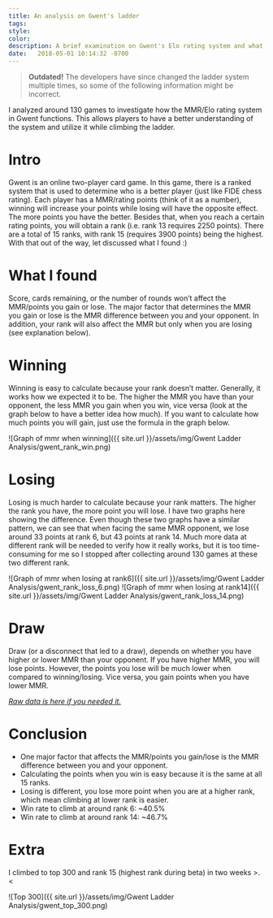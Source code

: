 ```yaml
---
title: An analysis on Gwent's ladder
tags: 
style: 
color: 
description: A brief examination on Gwent's Elo rating system and what affect it.
date:   2018-05-01 10:14:32 -0700
---
```


> **Outdated!** The developers have since changed the ladder system multiple times, so some of the following information might be incorrect.  

I analyzed around 130 games to investigate how the MMR/Elo rating system in Gwent functions. This allows players to have a better understanding of the system and utilize it while climbing the ladder.  

# Intro

Gwent is an online two-player card game. In this game, there is a ranked system that is used to determine who is a better player (just like FIDE chess rating). Each player has a MMR/rating points (think of it as a number), winning will increase your points while losing will have the opposite effect.
The more points you have the better. Besides that, when you reach a certain rating points, you will obtain a rank (i.e. rank 13 requires 2250 points). There are a total of 15 ranks, with rank 15 (requires 3900 points) being the highest. With that out of the way, let discussed what I found :)

# What I found

Score, cards remaining, or the number of rounds won’t affect the MMR/points you gain or lose. The major factor that determines the MMR you gain or lose is the MMR difference between you and your opponent. In addition, your rank will also affect the MMR but only when you are losing (see explanation below).

# Winning

Winning is easy to calculate because your rank doesn’t matter. Generally, it works how we expected it to be. The higher the MMR you have than your opponent, the less MMR you gain when you win, vice versa (look at the graph below to have a better idea how much). If you want to calculate how much points you will gain, just use the formula in the graph below.

![Graph of mmr when winning]({{ site.url }}/assets/img/Gwent Ladder Analysis/gwent_rank_win.png)

# Losing

Losing is much harder to calculate because your rank matters. The higher the rank you have, the more point you will lose. I have two graphs here showing the difference. Even though these two graphs have a similar pattern, we can see that when facing the same MMR opponent, we lose around 33 points at rank 6, but 43 points at rank 14. Much more data at different rank will be needed to verify how it really works, but it is too time-consuming for me so I stopped after collecting around 130 games at these two different rank.  

![Graph of mmr when losing at rank6]({{ site.url }}/assets/img/Gwent Ladder Analysis/gwent_rank_loss_6.png)
![Graph of mmr when losing at rank14]({{ site.url }}/assets/img/Gwent Ladder Analysis/gwent_rank_loss_14.png)

# Draw

Draw (or a disconnect that led to a draw), depends on whether you have higher or lower MMR than your opponent. If you have higher MMR, you will lose points. However, the points you lose will be much lower when compared to winning/losing. Vice versa, you gain points when you have lower MMR.

[*Raw data is here if you needed it.*][raw-data]

# Conclusion

- One major factor that affects the MMR/points you gain/lose is the MMR difference between you and your opponent.
- Calculating the points when you win is easy because it is the same at all 15 ranks.
- Losing is different, you lose more point when you are at a higher rank, which mean climbing at lower rank is easier.
- Win rate to climb at around rank 6: ~40.5%
- Win rate to climb at around rank 14: ~46.7%

# Extra

I climbed to top 300 and rank 15 (highest rank during beta) in two weeks >.<

![Top 300]({{ site.url }}/assets/img/Gwent Ladder Analysis/gwent_top_300.png)

[raw-data]: https://docs.google.com/spreadsheets/d/1Q7Wi6Go1ahuDGGp2q5DeuFGslv2eIEoNWq_X62edY5M/edit#gid=0